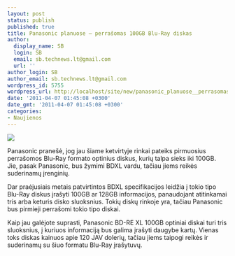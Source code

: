 ```yaml
---
layout: post
status: publish
published: true
title: Panasonic planuose – perrašomas 100GB Blu-Ray diskas
author:
  display_name: SB
  login: SB
  email: sb.technews.lt@gmail.com
  url: ''
author_login: SB
author_email: sb.technews.lt@gmail.com
wordpress_id: 5755
wordpress_url: http://localhost/site/new/panasonic_planuose__perrasomas_100gb_bluray_diskas/
date: '2011-04-07 01:45:08 +0300'
date_gmt: '2011-04-07 01:45:08 +0300'
categories:
- Naujienos
---
```

<div class="imgright"><img src="http://technews.lt/upload/panasonic100GBblu-ray.jpg"  /></div>
<p>Panasonic pranešė, jog jau šiame ketvirtyje rinkai pateiks pirmuosius perrašomos Blu-Ray formato optinius diskus, kurių talpa sieks iki 100GB. Jie, pasak Panasonic, bus žymimi BDXL vardu, tačiau jiems reikės suderinamų įrenginių.</p>
<p>Dar praėjusiais metais patvirtintos BDXL specifikacijos leidžia į tokio tipo Blu-Ray diskus įrašyti 100GB ar 128GB informacijos, panaudojant atitinkamai tris arba keturis disko sluoksnius. Tokių diskų rinkoje yra, tačiau Panasonic bus pirmieji perrašomi tokio tipo diskai.</p>
<p>Kaip jau galėjote suprasti, Panasonic BD-RE XL 100GB optiniai diskai turi tris sluoksnius, į kuriuos informaciją bus galima įrašyti daugybe kartų. Vienas toks diskas kainuos apie 120 JAV dolerių, tačiau jiems taipogi reikės ir suderinamų su šiuo formatu Blu-Ray įrašytuvų.<br /></p>
